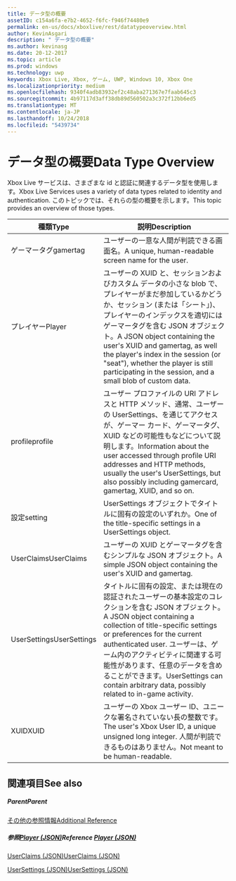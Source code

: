 ```yaml
---
title: データ型の概要
assetID: c154a6fa-e7b2-4652-f6fc-f946f74480e9
permalink: en-us/docs/xboxlive/rest/datatypeoverview.html
author: KevinAsgari
description: " データ型の概要"
ms.author: kevinasg
ms.date: 20-12-2017
ms.topic: article
ms.prod: windows
ms.technology: uwp
keywords: Xbox Live, Xbox, ゲーム, UWP, Windows 10, Xbox One
ms.localizationpriority: medium
ms.openlocfilehash: 9340f4adb83932ef2c48aba271367e7faab645c3
ms.sourcegitcommit: 4b97117d3aff38db89d560502a3c372f12bb6ed5
ms.translationtype: MT
ms.contentlocale: ja-JP
ms.lasthandoff: 10/24/2018
ms.locfileid: "5439734"
---
```

# <a name="data-type-overview"></a><span data-ttu-id="9798b-104">データ型の概要</span><span class="sxs-lookup"><span data-stu-id="9798b-104">Data Type Overview</span></span>
 
<span data-ttu-id="9798b-105">Xbox Live サービスは、さまざまな id と認証に関連するデータ型を使用します。</span><span class="sxs-lookup"><span data-stu-id="9798b-105">Xbox Live Services uses a variety of data types related to identity and authentication.</span></span> <span data-ttu-id="9798b-106">このトピックでは、それらの型の概要を示します。</span><span class="sxs-lookup"><span data-stu-id="9798b-106">This topic provides an overview of those types.</span></span>
 
| <span data-ttu-id="9798b-107">種類</span><span class="sxs-lookup"><span data-stu-id="9798b-107">Type</span></span>| <span data-ttu-id="9798b-108">説明</span><span class="sxs-lookup"><span data-stu-id="9798b-108">Description</span></span>| 
| --- | --- | 
| <span data-ttu-id="9798b-109">ゲーマータグ</span><span class="sxs-lookup"><span data-stu-id="9798b-109">gamertag</span></span>| <span data-ttu-id="9798b-110">ユーザーの一意な人間が判読できる画面名。</span><span class="sxs-lookup"><span data-stu-id="9798b-110">A unique, human-readable screen name for the user.</span></span>| 
| <span data-ttu-id="9798b-111">プレイヤー</span><span class="sxs-lookup"><span data-stu-id="9798b-111">Player</span></span>| <span data-ttu-id="9798b-112">ユーザーの XUID と、セッションおよびカスタム データの小さな blob で、プレイヤーがまだ参加しているかどうか、セッション (または「シート」)、プレイヤーのインデックスを適切にはゲーマータグを含む JSON オブジェクト。</span><span class="sxs-lookup"><span data-stu-id="9798b-112">A JSON object containing the user's XUID and gamertag, as well the player's index in the session (or "seat"), whether the player is still participating in the session, and a small blob of custom data.</span></span>| 
| <span data-ttu-id="9798b-113">profile</span><span class="sxs-lookup"><span data-stu-id="9798b-113">profile</span></span>| <span data-ttu-id="9798b-114">ユーザー プロファイルの URI アドレスと HTTP メソッド、通常、ユーザーの UserSettings、を通じてアクセスが、ゲーマー カード、ゲーマータグ、XUID などの可能性もなどについて説明します。</span><span class="sxs-lookup"><span data-stu-id="9798b-114">Information about the user accessed through profile URI addresses and HTTP methods, usually the user's UserSettings, but also possibly including gamercard, gamertag, XUID, and so on.</span></span>| 
| <span data-ttu-id="9798b-115">設定</span><span class="sxs-lookup"><span data-stu-id="9798b-115">setting</span></span>| <span data-ttu-id="9798b-116">UserSettings オブジェクトでタイトルに固有の設定のいずれか。</span><span class="sxs-lookup"><span data-stu-id="9798b-116">One of the title-specific settings in a UserSettings object.</span></span>| 
| <span data-ttu-id="9798b-117">UserClaims</span><span class="sxs-lookup"><span data-stu-id="9798b-117">UserClaims</span></span>| <span data-ttu-id="9798b-118">ユーザーの XUID とゲーマータグを含むシンプルな JSON オブジェクト。</span><span class="sxs-lookup"><span data-stu-id="9798b-118">A simple JSON object containing the user's XUID and gamertag.</span></span>| 
| <span data-ttu-id="9798b-119">UserSettings</span><span class="sxs-lookup"><span data-stu-id="9798b-119">UserSettings</span></span>| <span data-ttu-id="9798b-120">タイトルに固有の設定、または現在の認証されたユーザーの基本設定のコレクションを含む JSON オブジェクト。</span><span class="sxs-lookup"><span data-stu-id="9798b-120">A JSON object containing a collection of title-specific settings or preferences for the current authenticated user.</span></span> <span data-ttu-id="9798b-121">ユーザーは、ゲーム内のアクティビティに関連する可能性があります、任意のデータを含めることができます。</span><span class="sxs-lookup"><span data-stu-id="9798b-121">UserSettings can contain arbitrary data, possibly related to in-game activity.</span></span>| 
| <span data-ttu-id="9798b-122">XUID</span><span class="sxs-lookup"><span data-stu-id="9798b-122">XUID</span></span>| <span data-ttu-id="9798b-123">ユーザーの Xbox ユーザー ID、ユニークな署名されていない長の整数です。</span><span class="sxs-lookup"><span data-stu-id="9798b-123">The user's Xbox User ID, a unique unsigned long integer.</span></span> <span data-ttu-id="9798b-124">人間が判読できるものはありません。</span><span class="sxs-lookup"><span data-stu-id="9798b-124">Not meant to be human-readable.</span></span>| 
 
<a id="ID4E6D"></a>

 
## <a name="see-also"></a><span data-ttu-id="9798b-125">関連項目</span><span class="sxs-lookup"><span data-stu-id="9798b-125">See also</span></span>
 
<a id="ID4EBE"></a>

 
##### <a name="parent"></a><span data-ttu-id="9798b-126">Parent</span><span class="sxs-lookup"><span data-stu-id="9798b-126">Parent</span></span>  

[<span data-ttu-id="9798b-127">その他の参照情報</span><span class="sxs-lookup"><span data-stu-id="9798b-127">Additional Reference</span></span>](atoc-xboxlivews-reference-additional.md)

  
<a id="ID4ENE"></a>

 
##### <a name="reference--player-jsonjsonjson-playermd"></a><span data-ttu-id="9798b-128">参照[Player (JSON)](../json/json-player.md)</span><span class="sxs-lookup"><span data-stu-id="9798b-128">Reference  [Player (JSON)](../json/json-player.md)</span></span>

 [<span data-ttu-id="9798b-129">UserClaims (JSON)</span><span class="sxs-lookup"><span data-stu-id="9798b-129">UserClaims (JSON)</span></span>](../json/json-userclaims.md)

 [<span data-ttu-id="9798b-130">UserSettings (JSON)</span><span class="sxs-lookup"><span data-stu-id="9798b-130">UserSettings (JSON)</span></span>](../json/json-usersettings.md)

   